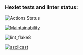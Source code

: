 ### Hexlet tests and linter status:
![Actions Status](/workflows/hexlet-check/badge.svg)

[![Maintainability](https://api.codeclimate.com/v1/badges/a99a88d28ad37a79dbf6/maintainability)](https://codeclimate.com/github/codeclimate/codeclimate/maintainability)

![lint_flake8](https://github.com/alena-yudzina/python-project-lvl1/workflows/lint_flake8/badge.svg)

[![asciicast](https://asciinema.org/a/zRPtDKYog1L85X8iNzIKbJN1o.svg)](https://asciinema.org/a/zRPtDKYog1L85X8iNzIKbJN1o)
